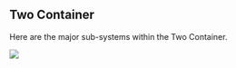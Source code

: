 ## Two Container

Here are the major sub-systems within the Two Container.

![](embed:Two_Container)
